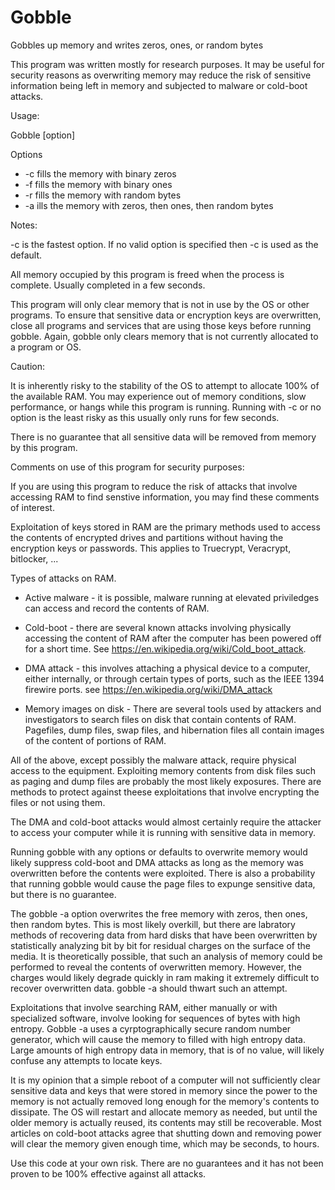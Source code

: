 # Gobble 

Gobbles up memory and writes zeros, ones, or random bytes

This program was written mostly for research purposes.  It may be useful for security reasons as overwriting memory may reduce the risk of sensitive information being left in memory and subjected to malware or cold-boot attacks. 

Usage:

Gobble [option]

Options    
- -c fills the memory with binary zeros
- -f fills the memory with binary ones
- -r fills the memory with random bytes
- -a ills the memory with zeros, then ones, then random bytes

Notes: 

-c is the fastest option.  If no valid option is specified then -c is used as the default.  

All memory occupied by this program is freed when the process is complete.  Usually completed in a few seconds. 

This program will only clear memory that is not in use by the OS or other programs.  To ensure that sensitive data or encryption keys are overwritten, close all programs and services that are using those keys before running gobble.  Again, gobble only clears memory that is not currently allocated to a program or OS.


Caution:

It is inherently risky to the stability of the OS to attempt to allocate 100% of the available RAM.  You may experience out of memory conditions, slow performance, or hangs while this program is running.  Running with -c or no option is the least risky as this usually only runs for few seconds. 

There is no guarantee that all sensitive data will be removed from memory by this program.   

Comments on use of this program for security purposes:

If you are using this program to reduce the risk of attacks that involve accessing RAM to find senstive information, you may find these comments of interest. 

Exploitation of keys stored in RAM are the primary methods used to access the contents of encrypted drives and partitions without having the encryption keys or passwords.  This applies to Truecrypt, Veracrypt, bitlocker, ...

Types of attacks on RAM.

- Active malware - it is possible, malware running at elevated priviledges can access and record the contents of RAM. 

- Cold-boot - there are several known attacks involving physically accessing the content of RAM after the computer has been powered off for a short time.  See https://en.wikipedia.org/wiki/Cold_boot_attack.

- DMA attack - this involves attaching a physical device to a computer, either internally, or through certain types of ports, such as the IEEE 1394 firewire ports.  see https://en.wikipedia.org/wiki/DMA_attack 
 
- Memory images on disk - There are several tools used by attackers and investigators to search files on disk that contain contents of RAM.  Pagefiles, dump files, swap files, and hibernation files all contain images of the content of portions of RAM.  

All of the above, except possibly the malware attack, require physical access to the equipment.  Exploiting memory contents from disk files such as paging and dump files are probably the most likely exposures. There are methods to protect against theese exploitations that involve encrypting the files or not using them.  

The DMA and cold-boot attacks would almost certainly require the attacker to access your computer while it is running with sensitive data in memory.  

Running gobble with any options or defaults to overwrite memory would likely suppress cold-boot and DMA attacks as long as the memory was overwritten before the contents were exploited. There is also a probability that running gobble would cause the page files to expunge sensitive data, but there is no guarantee.  

The gobble -a option overwrites the free memory with zeros, then ones, then random bytes.  This is most likely overkill, but there are labratory methods of recovering data from hard disks that have been overwritten by statistically analyzing bit by bit for residual charges on the surface of the media. It is theoretically possible, that such an analysis of memory could be performed to reveal the contents of overwritten memory.  However, the charges would likely degrade quickly in ram making it extremely difficult to recover overwritten data.  gobble -a should thwart such an attempt.  

Exploitations that involve searching RAM, either manually or with specialized software, involve looking for sequences of bytes with high entropy.  Gobble -a uses a cyrptographically secure random number generator, which will cause the memory to filled with high entropy data.  Large amounts of high entropy data in memory, that is of no value, will likely confuse any attempts to locate keys.

It is my opinion that a simple reboot of a computer will not sufficiently clear sensitive data and keys that were stored in memory since the power to the memory is not actually removed long enough for the memory's contents to dissipate.  The OS will restart and allocate memory as needed, but until the older memory is actually reused, its contents may still be recoverable.  Most articles on cold-boot attacks agree that shutting down and removing power will clear the memory given enough time, which may be seconds, to hours.

Use this code at your own risk.  There are no guarantees and it has not been proven to be 100% effective against all attacks.




		